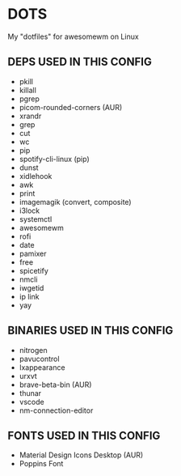 # DOTS
My "dotfiles" for awesomewm on Linux

## DEPS USED IN THIS CONFIG
- pkill
- killall
- pgrep
- picom-rounded-corners (AUR)
- xrandr
- grep
- cut
- wc
- pip
- spotify-cli-linux (pip)
- dunst
- xidlehook
- awk
- print
- imagemagik (convert, composite)
- i3lock
- systemctl
- awesomewm
- rofi
- date
- pamixer
- free
- spicetify
- nmcli
- iwgetid
- ip link
- yay


## BINARIES USED IN THIS CONFIG
- nitrogen
- pavucontrol
- lxappearance
- urxvt
- brave-beta-bin (AUR)
- thunar
- vscode
- nm-connection-editor


## FONTS USED IN THIS CONFIG
- Material Design Icons Desktop (AUR)
- Poppins Font
